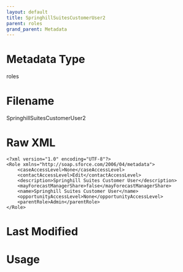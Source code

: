 ```yaml
---
layout: default
title: SpringhillSuitesCustomerUser2
parent: roles
grand_parent: Metadata
---
```

# Metadata Type
roles


# Filename 
SpringhillSuitesCustomerUser2


# Raw XML
```
<?xml version="1.0" encoding="UTF-8"?>
<Role xmlns="http://soap.sforce.com/2006/04/metadata">
    <caseAccessLevel>None</caseAccessLevel>
    <contactAccessLevel>Edit</contactAccessLevel>
    <description>Springhill Suites Customer User</description>
    <mayForecastManagerShare>false</mayForecastManagerShare>
    <name>Springhill Suites Customer User</name>
    <opportunityAccessLevel>None</opportunityAccessLevel>
    <parentRole>Admin</parentRole>
</Role>
```


# Last Modified


# Usage

